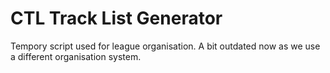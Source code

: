 # CTL Track List Generator
Tempory script used for league organisation. A bit outdated now as we use a different organisation system.
